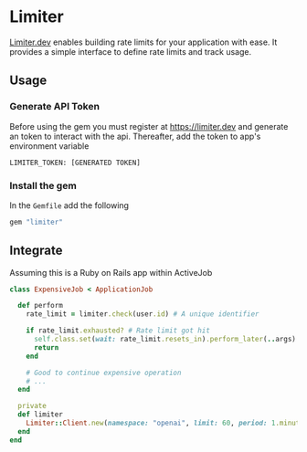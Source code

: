 # Limiter

[Limiter.dev](https://limiter.dev) enables building rate limits for your application with ease. It provides a simple interface to define rate limits and track usage.

## Usage

### Generate API Token

Before using the gem you must register at <https://limiter.dev> and generate an token to interact with the api. Thereafter, add the token to app's environment variable

```
LIMITER_TOKEN: [GENERATED TOKEN]
```

### Install the gem

In the `Gemfile` add the following

```ruby
gem "limiter"
```

## Integrate

Assuming this is a Ruby on Rails app within ActiveJob

```ruby
class ExpensiveJob < ApplicationJob

  def perform
    rate_limit = limiter.check(user.id) # A unique identifier

    if rate_limit.exhausted? # Rate limit got hit
      self.class.set(wait: rate_limit.resets_in).perform_later(..args)
      return
    end

    # Good to continue expensive operation
    # ...
  end

  private
  def limiter
    Limiter::Client.new(namespace: "openai", limit: 60, period: 1.minute)
  end
end
```
